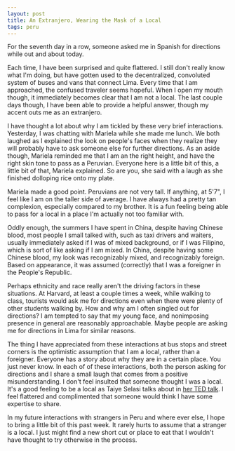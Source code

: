 ```yaml
---
layout: post
title: An Extranjero, Wearing the Mask of a Local
tags: peru
---
```

For the seventh day in a row, someone asked me in Spanish for directions while out and about today. 

Each time, I have been surprised and quite flattered. I still don't really know what I'm doing, but have gotten used to the decentralized, convoluted system of buses and vans that connect Lima. Every time that I am approached, the confused traveler seems hopeful. When I open my mouth though, it immediately becomes clear that I am not a local. The last couple days though, I have been able to provide a helpful answer, though my accent outs me as an extranjero. 

I have thought a lot about why I am tickled by these very brief interactions. Yesterday, I was chatting with Mariela while she made me lunch. We both laughed as I explained the look on people's faces when they realize they will probably have to ask someone else for further directions. As an aside though, Mariela reminded me that I am an the right height, and have the right skin tone to pass as a Peruvian. Everyone here is a little bit of this, a little bit of that, Mariela explained. So are you, she said with a laugh as she finished dolloping rice onto my plate.

Mariela made a good point. Peruvians are not very tall. If anything, at 5'7", I feel like I am on the taller side of average. I have always had a pretty tan complexion, especially compared to my brother. It is a fun feeling being able to pass for a local in a place I'm actually not too familiar with. 

Oddly enough, the summers I have spent in China, despite having Chinese blood, most people I small talked with, such as taxi drivers and waiters, usually immediately asked if I was of mixed background, or if I was Filipino, which is sort of like asking if I am mixed. In China, despite having some Chinese blood, my look was recognizably mixed, and recognizably foreign. Based on appearance, it was assumed (correctly) that I was a foreigner in the People's Republic. 

Perhaps ethnicity and race really aren't the driving factors in these situations. At Harvard, at least a couple times a week, while walking to class, tourists would ask me for directions even when there were plenty of other students walking by. How and why am I often singled out for directions? I am tempted to say that my young face, and nonimposing presence in general are reasonably approachable. Maybe people are asking me for directions in Lima for similar reasons.

The thing I have appreciated from these interactions at bus stops and street corners is the optimistic assumption that I am a local, rather than a foreigner. Everyone has a story about why they are in a certain place. You just never know. In each of of these interactions, both the person asking for directions and I share a small laugh that comes from a positive misunderstanding. I don't feel insulted that someone thought I was a local. It's a good feeling to be a local as Taiye Selasi talks about in [her TED talk](https://www.ted.com/talks/taiye_selasi_don_t_ask_where_i_m_from_ask_where_i_m_a_local). I feel flattered and complimented that someone would think I have some expertise to share. 

In my future interactions with strangers in Peru and where ever else, I hope to bring a little bit of this past week. It rarely hurts to assume that a stranger is a local. I just might find a new short cut or place to eat that I wouldn't have thought to try otherwise in the process.

